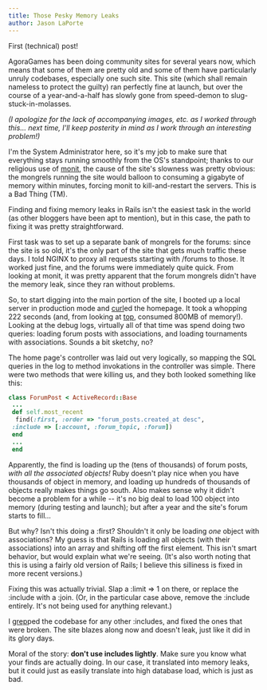 ```yaml
---
title: Those Pesky Memory Leaks
author: Jason LaPorte
---
```

First (technical) post!

 AgoraGames has been doing community sites for several years now, which means that some of them are pretty old and some of them have particularly unruly codebases, especially one such site. This site (which shall remain nameless to protect the guilty) ran perfectly fine at launch, but over the course of a year-and-a-half has slowly gone from speed-demon to slug-stuck-in-molasses.



 _(I apologize for the lack of accompanying images, etc. as I worked through this... next time, I'll keep posterity in mind as I work through an interesting problem!)_

 I'm the System Administrator here, so it's my job to make sure that everything stays running smoothly from the OS's standpoint; thanks to our religious use of [monit](http://www.tildeslash.com/monit/), the cause of the site's slowness was pretty obvious: the mongrels running the site would balloon to consuming a gigabyte of memory within minutes, forcing monit to kill-and-restart the servers. This is a Bad Thing (TM).

 Finding and fixing memory leaks in Rails isn't the easiest task in the world (as other bloggers have been apt to mention), but in this case, the path to fixing it was pretty straightforward.

 First task was to set up a separate bank of mongrels for the forums: since the site is so old, it's the only part of the site that gets much traffic these days. I told NGINX to proxy all requests starting with /forums to those. It worked just fine, and the forums were immediately quite quick. From looking at monit, it was pretty apparent that the forum mongrels didn't have the memory leak, since they ran without problems.

 So, to start digging into the main portion of the site, I booted up a local server in production mode and [curl](http://curl.haxx.se/)ed the homepage. It took a whopping 222 seconds (and, from looking at [top](http://en.wikipedia.org/wiki/Top_(Unix)), consumed 800MB of memory!). Looking at the debug logs, virtually all of that time was spend doing two queries: loading forum posts with associations, and loading tournaments with associations. Sounds a bit sketchy, no?

 The home page's controller was laid out very logically, so mapping the SQL queries in the log to method invokations in the controller was simple. There were two methods that were killing us, and they both looked something like this:

```ruby
class ForumPost < ActiveRecord::Base
 ...
 def self.most_recent
  find(:first, :order => "forum_posts.created_at desc",
 :include => [:account, :forum_topic, :forum])
 end
 ...
 end
 ```

 Apparently, the find is loading up the (tens of thousands) of forum posts, _with all the associated objects!_ Ruby doesn't play nice when you have thousands of object in memory, and loading up hundreds of thousands of objects really makes things go south. Also makes sense why it didn't become a problem for a while -- it's no big deal to load 100 object into memory (during testing and launch); but after a year and the site's forum starts to fill...

 But why? Isn't this doing a :first? Shouldn't it only be loading _one_ object with associations? My guess is that Rails is loading all objects (with their associations) into an array and shifting off the first element. This isn't smart behavior, but would explain what we're seeing. (It's also worth noting that this is using a fairly old version of Rails; I believe this silliness is fixed in more recent versions.)

 Fixing this was actually trivial. Slap a :limit => 1 on there, or replace the :include with a :join. (Or, in the particular case above, remove the :include entirely. It's not being used for anything relevant.)

 I [grep](http://en.wikipedia.org/wiki/Grep)ped the codebase for any other :includes, and fixed the ones that were broken. The site blazes along now and doesn't leak, just like it did in its glory days.

 Moral of the story: **don't use includes lightly**. Make sure you know what your finds are actually doing. In our case, it translated into memory leaks, but it could just as easily translate into high database load, which is just as bad.
